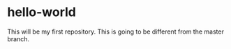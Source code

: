 # hello-world
This will be my first repository. 
This is going to be different from the master branch.
